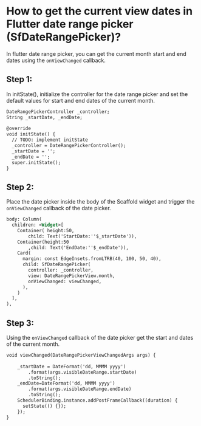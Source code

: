 # How to get the current view dates in Flutter date range picker (SfDateRangePicker)?

In flutter date range picker, you can get the current month start and end dates using the `onViewChanged` callback.

## Step 1:
In initState(), initialize the controller for the date range picker and set the default values for start and end dates of the current month.

```xml
DateRangePickerController _controller;
String _startDate, _endDate;
 
@override
void initState() {
  // TODO: implement initState
  _controller = DateRangePickerController();
  _startDate = '';
  _endDate = '';
  super.initState();
}
```
 
## Step 2:
Place the date picker inside the body of the Scaffold widget and trigger the `onViewChanged` callback of the date picker.

```xml
body: Column(
  children: <Widget>[
    Container( height:50,
        child: Text('StartDate:''$_startDate')),
    Container(height:50
        ,child: Text('EndDate:''$_endDate')),
    Card(
      margin: const EdgeInsets.fromLTRB(40, 100, 50, 40),
      child: SfDateRangePicker(
        controller: _controller,
        view: DateRangePickerView.month,
        onViewChanged: viewChanged,
      ),
    )
  ],
),
```

## Step 3:
Using the `onViewChanged` callback of the date picker get the start and dates of the current month.

```xml
void viewChanged(DateRangePickerViewChangedArgs args) {
 
    _startDate = DateFormat('dd, MMMM yyyy')
        .format(args.visibleDateRange.startDate)
        .toString();
    _endDate=DateFormat('dd, MMMM yyyy')
        .format(args.visibleDateRange.endDate)
        .toString();
    SchedulerBinding.instance.addPostFrameCallback((duration) {
      setState(() {});
    });
}
```
